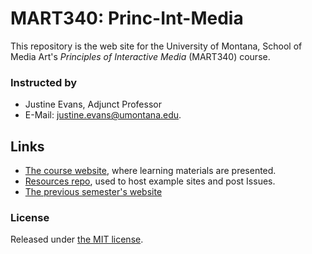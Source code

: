# MART340: Princ-Int-Media

This repository is the web site for the University of Montana, School of Media Art's _Principles of Interactive Media_ (MART340) course.

### Instructed by
- Justine Evans, Adjunct Professor
- E-Mail: [justine.evans@umontana.edu](mailto:justine.evans@umontana.edu).

## Links
- [The course website](https://media-ed-online.github.io/princ-int-media), where learning materials are presented.
- [Resources repo](https://media-ed-online.github.io/princ-int-media-resources), used to host example sites and post Issues.
- [The previous semester's website](https://montana-media-arts.github.io/princ-int-media-2017/)

### License

Released under [the MIT license](LICENSE).
